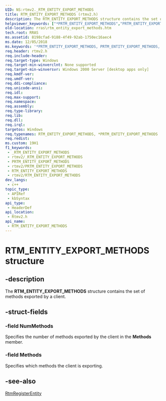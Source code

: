 ```yaml
---
UID: NS:rtmv2._RTM_ENTITY_EXPORT_METHODS
title: RTM_ENTITY_EXPORT_METHODS (rtmv2.h)
description: The RTM_ENTITY_EXPORT_METHODS structure contains the set of methods exported by a client.
helpviewer_keywords: ["*PRTM_ENTITY_EXPORT_METHODS","PRTM_ENTITY_EXPORT_METHODS","PRTM_ENTITY_EXPORT_METHODS structure pointer [RAS]","RTM_ENTITY_EXPORT_METHODS","RTM_ENTITY_EXPORT_METHODS structure [RAS]","_rtmv2ref_rtm_entity_export_methods","rras.rtm_entity_export_methods","rtmv2/PRTM_ENTITY_EXPORT_METHODS","rtmv2/RTM_ENTITY_EXPORT_METHODS"]
old-location: rras\rtm_entity_export_methods.htm
tech.root: RRAS
ms.assetid: 8198cfad-9188-4f49-92ab-1750ec16aec4
ms.date: 12/05/2018
ms.keywords: '*PRTM_ENTITY_EXPORT_METHODS, PRTM_ENTITY_EXPORT_METHODS, PRTM_ENTITY_EXPORT_METHODS structure pointer [RAS], RTM_ENTITY_EXPORT_METHODS, RTM_ENTITY_EXPORT_METHODS structure [RAS], _rtmv2ref_rtm_entity_export_methods, rras.rtm_entity_export_methods, rtmv2/PRTM_ENTITY_EXPORT_METHODS, rtmv2/RTM_ENTITY_EXPORT_METHODS'
req.header: rtmv2.h
req.include-header: 
req.target-type: Windows
req.target-min-winverclnt: None supported
req.target-min-winversvr: Windows 2000 Server [desktop apps only]
req.kmdf-ver: 
req.umdf-ver: 
req.ddi-compliance: 
req.unicode-ansi: 
req.idl: 
req.max-support: 
req.namespace: 
req.assembly: 
req.type-library: 
req.lib: 
req.dll: 
req.irql: 
targetos: Windows
req.typenames: RTM_ENTITY_EXPORT_METHODS, *PRTM_ENTITY_EXPORT_METHODS
req.redist: 
ms.custom: 19H1
f1_keywords:
 - _RTM_ENTITY_EXPORT_METHODS
 - rtmv2/_RTM_ENTITY_EXPORT_METHODS
 - PRTM_ENTITY_EXPORT_METHODS
 - rtmv2/PRTM_ENTITY_EXPORT_METHODS
 - RTM_ENTITY_EXPORT_METHODS
 - rtmv2/RTM_ENTITY_EXPORT_METHODS
dev_langs:
 - c++
topic_type:
 - APIRef
 - kbSyntax
api_type:
 - HeaderDef
api_location:
 - Rtmv2.h
api_name:
 - RTM_ENTITY_EXPORT_METHODS
---
```


# RTM_ENTITY_EXPORT_METHODS structure


## -description

The 
<b>RTM_ENTITY_EXPORT_METHODS</b> structure contains the set of methods exported by a client.

## -struct-fields

### -field NumMethods

Specifies the number of methods exported by the client in the <b>Methods</b> member.

### -field Methods

Specifies which methods the client is exporting.

## -see-also

<a href="https://docs.microsoft.com/windows/desktop/api/rtmv2/nf-rtmv2-rtmregisterentity">RtmRegisterEntity</a>

